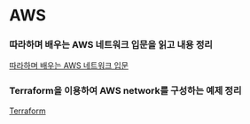 # AWS

### 따라하며 배우는 AWS 네트워크 입문을 읽고 내용 정리
[따라하며 배우는 AWS 네트워크 입문](http://pod.kyobobook.co.kr/podBook/podBookDetailView.ink?ejkGb=KOR&barcode=1400000392652)

### Terraform을 이용하여 AWS network를 구성하는 예제 정리
[Terraform](https://www.terraform.io/)
